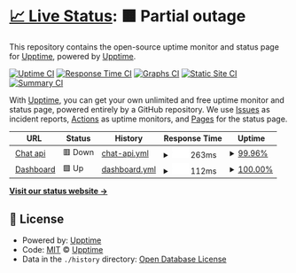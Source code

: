 # [📈 Live Status](https://upptime.github.io/upptime): <!--live status--> **🟧 Partial outage**

This repository contains the open-source uptime monitor and status page for [Upptime](https://upptime.js.org), powered by [Upptime](https://github.com/upptime/upptime).

[![Uptime CI](https://github.com/upptime/upptime/workflows/Uptime%20CI/badge.svg)](https://github.com/upptime/upptime/actions?query=workflow%3A%22Uptime+CI%22)
[![Response Time CI](https://github.com/upptime/upptime/workflows/Response%20Time%20CI/badge.svg)](https://github.com/upptime/upptime/actions?query=workflow%3A%22Response+Time+CI%22)
[![Graphs CI](https://github.com/upptime/upptime/workflows/Graphs%20CI/badge.svg)](https://github.com/upptime/upptime/actions?query=workflow%3A%22Graphs+CI%22)
[![Static Site CI](https://github.com/upptime/upptime/workflows/Static%20Site%20CI/badge.svg)](https://github.com/upptime/upptime/actions?query=workflow%3A%22Static+Site+CI%22)
[![Summary CI](https://github.com/upptime/upptime/workflows/Summary%20CI/badge.svg)](https://github.com/upptime/upptime/actions?query=workflow%3A%22Summary+CI%22)

With [Upptime](https://upptime.js.org), you can get your own unlimited and free uptime monitor and status page, powered entirely by a GitHub repository. We use [Issues](https://github.com/upptime/upptime/issues) as incident reports, [Actions](https://github.com/upptime/upptime/actions) as uptime monitors, and [Pages](https://upptime.github.io/upptime) for the status page.

<!--start: status pages-->
<!-- This summary is generated by Upptime (https://github.com/upptime/upptime) -->
<!-- Do not edit this manually, your changes will be overwritten -->
<!-- prettier-ignore -->
| URL | Status | History | Response Time | Uptime |
| --- | ------ | ------- | ------------- | ------ |
| <img alt="" src="https://favicons.githubusercontent.com/inkpen-chat-api-production.up.railway.app" height="13"> [Chat api](https://inkpen-chat-api-production.up.railway.app/) | 🟥 Down | [chat-api.yml](https://github.com/inkpen-inc/uptime/commits/HEAD/history/chat-api.yml) | <details><summary><img alt="Response time graph" src="./graphs/chat-api/response-time-week.png" height="20"> 263ms</summary><br><a href="https://upptime.github.io/upptime/history/chat-api"><img alt="Response time 246" src="https://img.shields.io/endpoint?url=https%3A%2F%2Fraw.githubusercontent.com%2Finkpen-inc%2Fuptime%2FHEAD%2Fapi%2Fchat-api%2Fresponse-time.json"></a><br><a href="https://upptime.github.io/upptime/history/chat-api"><img alt="24-hour response time 268" src="https://img.shields.io/endpoint?url=https%3A%2F%2Fraw.githubusercontent.com%2Finkpen-inc%2Fuptime%2FHEAD%2Fapi%2Fchat-api%2Fresponse-time-day.json"></a><br><a href="https://upptime.github.io/upptime/history/chat-api"><img alt="7-day response time 263" src="https://img.shields.io/endpoint?url=https%3A%2F%2Fraw.githubusercontent.com%2Finkpen-inc%2Fuptime%2FHEAD%2Fapi%2Fchat-api%2Fresponse-time-week.json"></a><br><a href="https://upptime.github.io/upptime/history/chat-api"><img alt="30-day response time 246" src="https://img.shields.io/endpoint?url=https%3A%2F%2Fraw.githubusercontent.com%2Finkpen-inc%2Fuptime%2FHEAD%2Fapi%2Fchat-api%2Fresponse-time-month.json"></a><br><a href="https://upptime.github.io/upptime/history/chat-api"><img alt="1-year response time 246" src="https://img.shields.io/endpoint?url=https%3A%2F%2Fraw.githubusercontent.com%2Finkpen-inc%2Fuptime%2FHEAD%2Fapi%2Fchat-api%2Fresponse-time-year.json"></a></details> | <details><summary><a href="https://upptime.github.io/upptime/history/chat-api">99.96%</a></summary><a href="https://upptime.github.io/upptime/history/chat-api"><img alt="All-time uptime 99.97%" src="https://img.shields.io/endpoint?url=https%3A%2F%2Fraw.githubusercontent.com%2Finkpen-inc%2Fuptime%2FHEAD%2Fapi%2Fchat-api%2Fuptime.json"></a><br><a href="https://upptime.github.io/upptime/history/chat-api"><img alt="24-hour uptime 99.70%" src="https://img.shields.io/endpoint?url=https%3A%2F%2Fraw.githubusercontent.com%2Finkpen-inc%2Fuptime%2FHEAD%2Fapi%2Fchat-api%2Fuptime-day.json"></a><br><a href="https://upptime.github.io/upptime/history/chat-api"><img alt="7-day uptime 99.96%" src="https://img.shields.io/endpoint?url=https%3A%2F%2Fraw.githubusercontent.com%2Finkpen-inc%2Fuptime%2FHEAD%2Fapi%2Fchat-api%2Fuptime-week.json"></a><br><a href="https://upptime.github.io/upptime/history/chat-api"><img alt="30-day uptime 99.97%" src="https://img.shields.io/endpoint?url=https%3A%2F%2Fraw.githubusercontent.com%2Finkpen-inc%2Fuptime%2FHEAD%2Fapi%2Fchat-api%2Fuptime-month.json"></a><br><a href="https://upptime.github.io/upptime/history/chat-api"><img alt="1-year uptime 99.97%" src="https://img.shields.io/endpoint?url=https%3A%2F%2Fraw.githubusercontent.com%2Finkpen-inc%2Fuptime%2FHEAD%2Fapi%2Fchat-api%2Fuptime-year.json"></a></details>
| <img alt="" src="https://favicons.githubusercontent.com/spring-dream-2197.fly.dev" height="13"> [Dashboard](https://spring-dream-2197.fly.dev) | 🟩 Up | [dashboard.yml](https://github.com/inkpen-inc/uptime/commits/HEAD/history/dashboard.yml) | <details><summary><img alt="Response time graph" src="./graphs/dashboard/response-time-week.png" height="20"> 112ms</summary><br><a href="https://upptime.github.io/upptime/history/dashboard"><img alt="Response time 126" src="https://img.shields.io/endpoint?url=https%3A%2F%2Fraw.githubusercontent.com%2Finkpen-inc%2Fuptime%2FHEAD%2Fapi%2Fdashboard%2Fresponse-time.json"></a><br><a href="https://upptime.github.io/upptime/history/dashboard"><img alt="24-hour response time 69" src="https://img.shields.io/endpoint?url=https%3A%2F%2Fraw.githubusercontent.com%2Finkpen-inc%2Fuptime%2FHEAD%2Fapi%2Fdashboard%2Fresponse-time-day.json"></a><br><a href="https://upptime.github.io/upptime/history/dashboard"><img alt="7-day response time 112" src="https://img.shields.io/endpoint?url=https%3A%2F%2Fraw.githubusercontent.com%2Finkpen-inc%2Fuptime%2FHEAD%2Fapi%2Fdashboard%2Fresponse-time-week.json"></a><br><a href="https://upptime.github.io/upptime/history/dashboard"><img alt="30-day response time 126" src="https://img.shields.io/endpoint?url=https%3A%2F%2Fraw.githubusercontent.com%2Finkpen-inc%2Fuptime%2FHEAD%2Fapi%2Fdashboard%2Fresponse-time-month.json"></a><br><a href="https://upptime.github.io/upptime/history/dashboard"><img alt="1-year response time 126" src="https://img.shields.io/endpoint?url=https%3A%2F%2Fraw.githubusercontent.com%2Finkpen-inc%2Fuptime%2FHEAD%2Fapi%2Fdashboard%2Fresponse-time-year.json"></a></details> | <details><summary><a href="https://upptime.github.io/upptime/history/dashboard">100.00%</a></summary><a href="https://upptime.github.io/upptime/history/dashboard"><img alt="All-time uptime 100.00%" src="https://img.shields.io/endpoint?url=https%3A%2F%2Fraw.githubusercontent.com%2Finkpen-inc%2Fuptime%2FHEAD%2Fapi%2Fdashboard%2Fuptime.json"></a><br><a href="https://upptime.github.io/upptime/history/dashboard"><img alt="24-hour uptime 100.00%" src="https://img.shields.io/endpoint?url=https%3A%2F%2Fraw.githubusercontent.com%2Finkpen-inc%2Fuptime%2FHEAD%2Fapi%2Fdashboard%2Fuptime-day.json"></a><br><a href="https://upptime.github.io/upptime/history/dashboard"><img alt="7-day uptime 100.00%" src="https://img.shields.io/endpoint?url=https%3A%2F%2Fraw.githubusercontent.com%2Finkpen-inc%2Fuptime%2FHEAD%2Fapi%2Fdashboard%2Fuptime-week.json"></a><br><a href="https://upptime.github.io/upptime/history/dashboard"><img alt="30-day uptime 100.00%" src="https://img.shields.io/endpoint?url=https%3A%2F%2Fraw.githubusercontent.com%2Finkpen-inc%2Fuptime%2FHEAD%2Fapi%2Fdashboard%2Fuptime-month.json"></a><br><a href="https://upptime.github.io/upptime/history/dashboard"><img alt="1-year uptime 100.00%" src="https://img.shields.io/endpoint?url=https%3A%2F%2Fraw.githubusercontent.com%2Finkpen-inc%2Fuptime%2FHEAD%2Fapi%2Fdashboard%2Fuptime-year.json"></a></details>

<!--end: status pages-->

[**Visit our status website →**](https://upptime.github.io/upptime)

## 📄 License

- Powered by: [Upptime](https://github.com/upptime/upptime)
- Code: [MIT](./LICENSE) © [Upptime](https://upptime.js.org)
- Data in the `./history` directory: [Open Database License](https://opendatacommons.org/licenses/odbl/1-0/)
